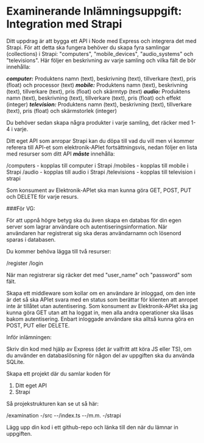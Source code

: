# Examinerande Inlämningsuppgift: Integration med Strapi

Ditt uppdrag är att bygga ett API i Node med Express och integrera det med Strapi. För att detta ska fungera behöver du skapa fyra samlingar (collections) i Strapi: "computers", "mobile_devices", "audio_systems" och "televisions". Här följer en beskrivning av varje samling och vilka fält de bör innehålla:

***computer:*** Produktens namn (text), beskrivning (text), tillverkare (text), pris (float) och processor (text)
***mobile:*** Produktens namn (text), beskrivning (text), tillverkare (text), pris (float) och skärmtyp (text)
***audio:*** Produktens namn (text), beskrivning (text), tillverkare (text), pris (float) och effekt (integer)
***television:*** Produktens namn (text), beskrivning (text), tillverkare (text), pris (float) och skärmstorlek (integer)

Du behöver sedan skapa några produkter i varje samling, det räcker med 1-4 i varje.

Ditt eget API som anropar Strapi kan du döpa till vad du vill men vi kommer referera till API-et som elektronik-APIet fortsättningsvis, nedan följer en lista med resurser som ditt API ***måste*** innehålla:

/computers - kopplas till computer i Strapi
/mobiles - kopplas till mobile i Strapi
/audio - kopplas till audio i Strapi
/televisions - kopplas till television i strapi

Som konsument av Elektronik-APIet ska man kunna göra GET, POST, PUT och DELETE för varje resurs.

###För VG:

För att uppnå högre betyg ska du även skapa en databas för din egen server som lagrar användare och autentiseringsinformation. När användaren har registrerat sig ska deras användarnamn och lösenord sparas i databasen.

Du kommer behöva lägga till två resurser:

/register
/login

När man registrerar sig räcker det med "user_name" och "password" som fält.

Skapa ett middleware som kollar om en användare är inloggad, om den inte är det så ska APIet svara med en status som berättar för klienten att anropet inte är tillåtet utan autentisering. Som konsument av Elektronik-APIet ska jag kunna göra GET utan att ha loggat in, men alla andra operationer ska låsas bakom autentisering. Enbart inloggade användare ska alltså kunna göra en POST, PUT eller DELETE.

Inför inlämningen:

Skriv din kod med hjälp av Express (det är valfritt att köra JS eller TS), om du använder en databaslösning för någon del av uppgiften ska du använda SQLite.

Skapa ett projekt där du samlar koden för
1. Ditt eget API
2. Strapi

Så projekstrukturen kan se ut så här:

/examination
-/src
--/index.ts
--/m.m.
-/strapi

Lägg upp din kod i ett github-repo och länka till den när du lämnar in uppgiften.